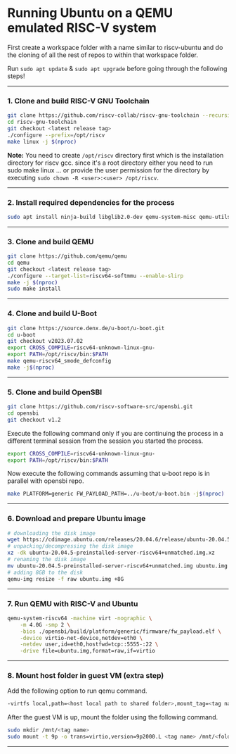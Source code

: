 # Running Ubuntu on a QEMU emulated RISC-V system

First create a workspace folder with a name similar to riscv-ubuntu and do the cloning of all the rest of repos to within that workspace folder.

Run `sudo apt update` & `sudo apt upgrade` before going through the following steps!

---

### 1. Clone and build RISC-V GNU Toolchain
```bash
git clone https://github.com/riscv-collab/riscv-gnu-toolchain --recursive
cd riscv-gnu-toolchain
git checkout <latest release tag>
./configure --prefix=/opt/riscv
make linux -j $(nproc)
```
__Note:__ You need to create `/opt/riscv` directory first which is the installation directory for riscv gcc.
since it's a root directory either you need to run sudo make linux ... or provide the user permission for the directory by executing `sudo chown -R <user>:<user> /opt/riscv`.

---

### 2. Install required dependencies for the process
```bash
sudo apt install ninja-build libglib2.0-dev qemu-system-misc qemu-utils bison flex libssl-dev
```

---

### 3. Clone and build QEMU
```bash
git clone https://github.com/qemu/qemu
cd qemu
git checkout <latest release tag>
./configure --target-list=riscv64-softmmu --enable-slirp
make -j $(nproc)
sudo make install
```

---

### 4. Clone and build U-Boot
```bash
git clone https://source.denx.de/u-boot/u-boot.git
cd u-boot
git checkout v2023.07.02
export CROSS_COMPILE=riscv64-unknown-linux-gnu-
export PATH=/opt/riscv/bin:$PATH
make qemu-riscv64_smode_defconfig
make -j$(nproc)
```

---

### 5. Clone and build OpenSBI
```bash
git clone https://github.com/riscv-software-src/opensbi.git
cd opensbi
git checkout v1.2
```

Execute the following command only if you are continuing the process in a different terminal session from the session you started the process.

```bash
export CROSS_COMPILE=riscv64-unknown-linux-gnu-
export PATH=/opt/riscv/bin:$PATH
```

Now execute the following commands assuming that u-boot repo is in parallel with opensbi repo.

```bash
make PLATFORM=generic FW_PAYLOAD_PATH=../u-boot/u-boot.bin -j$(nproc)
```

---

### 6. Download and prepare Ubuntu image
```bash
# downloading the disk image
wget https://cdimage.ubuntu.com/releases/20.04.6/release/ubuntu-20.04.5-preinstalled-server-riscv64+unmatched.img.xz
# unpacking/decompressing the disk image
xz -dk ubuntu-20.04.5-preinstalled-server-riscv64+unmatched.img.xz
# renaming the disk image
mv ubuntu-20.04.5-preinstalled-server-riscv64+unmatched.img ubuntu.img
# adding 8GB to the disk
qemu-img resize -f raw ubuntu.img +8G
```

---

### 7. Run QEMU with RISC-V and Ubuntu
```bash
qemu-system-riscv64 -machine virt -nographic \
    -m 4.0G -smp 2 \
    -bios ./opensbi/build/platform/generic/firmware/fw_payload.elf \
    -device virtio-net-device,netdev=eth0 \
    -netdev user,id=eth0,hostfwd=tcp::5555-:22 \
    -drive file=ubuntu.img,format=raw,if=virtio
```

---

### 8. Mount host folder in guest VM (extra step)
Add the following option to run qemu command.
```bash
-virtfs local,path=<host local path to shared folder>,mount_tag=<tag name>,security_model=none
```
After the guest VM is up, mount the folder using the following command.
```bash
sudo mkdir /mnt/<tag name>
sudo mount -t 9p -o trans=virtio,version=9p2000.L <tag name> /mnt/<folder name>
```

---
